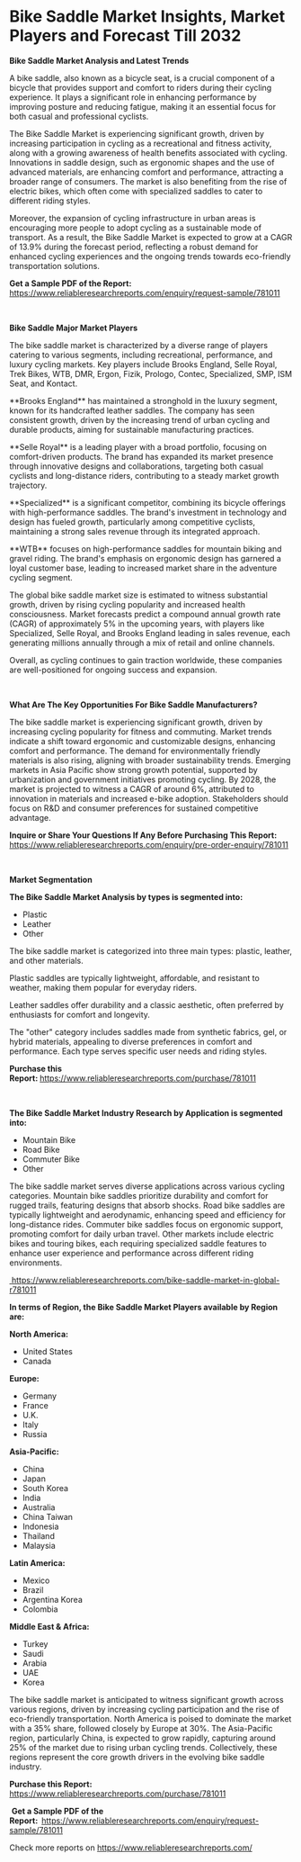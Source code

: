 <p><h1>Bike Saddle Market Insights, Market Players and Forecast Till 2032</h1></p><p><strong>Bike Saddle Market Analysis and Latest Trends</strong></p>
<p><p>A bike saddle, also known as a bicycle seat, is a crucial component of a bicycle that provides support and comfort to riders during their cycling experience. It plays a significant role in enhancing performance by improving posture and reducing fatigue, making it an essential focus for both casual and professional cyclists.</p><p>The Bike Saddle Market is experiencing significant growth, driven by increasing participation in cycling as a recreational and fitness activity, along with a growing awareness of health benefits associated with cycling. Innovations in saddle design, such as ergonomic shapes and the use of advanced materials, are enhancing comfort and performance, attracting a broader range of consumers. The market is also benefiting from the rise of electric bikes, which often come with specialized saddles to cater to different riding styles.</p><p>Moreover, the expansion of cycling infrastructure in urban areas is encouraging more people to adopt cycling as a sustainable mode of transport. As a result, the Bike Saddle Market is expected to grow at a CAGR of 13.9% during the forecast period, reflecting a robust demand for enhanced cycling experiences and the ongoing trends towards eco-friendly transportation solutions.</p></p>
<p><strong>Get a Sample PDF of the Report:&nbsp;</strong> <a href="https://www.reliableresearchreports.com/enquiry/request-sample/781011?utm_campaign=2104&utm_medium=2&utm_source=Github&utm_content=ia&utm_term=07022025&utm_id=bike-saddle">https://www.reliableresearchreports.com/enquiry/request-sample/781011</a></p>
<p>&nbsp;</p>
<p><strong>Bike Saddle Major Market Players</strong></p>
<p><p>The bike saddle market is characterized by a diverse range of players catering to various segments, including recreational, performance, and luxury cycling markets. Key players include Brooks England, Selle Royal, Trek Bikes, WTB, DMR, Ergon, Fizik, Prologo, Contec, Specialized, SMP, ISM Seat, and Kontact.</p><p>**Brooks England** has maintained a stronghold in the luxury segment, known for its handcrafted leather saddles. The company has seen consistent growth, driven by the increasing trend of urban cycling and durable products, aiming for sustainable manufacturing practices. </p><p>**Selle Royal** is a leading player with a broad portfolio, focusing on comfort-driven products. The brand has expanded its market presence through innovative designs and collaborations, targeting both casual cyclists and long-distance riders, contributing to a steady market growth trajectory.</p><p>**Specialized** is a significant competitor, combining its bicycle offerings with high-performance saddles. The brand's investment in technology and design has fueled growth, particularly among competitive cyclists, maintaining a strong sales revenue through its integrated approach.</p><p>**WTB** focuses on high-performance saddles for mountain biking and gravel riding. The brand's emphasis on ergonomic design has garnered a loyal customer base, leading to increased market share in the adventure cycling segment.</p><p>The global bike saddle market size is estimated to witness substantial growth, driven by rising cycling popularity and increased health consciousness. Market forecasts predict a compound annual growth rate (CAGR) of approximately 5% in the upcoming years, with players like Specialized, Selle Royal, and Brooks England leading in sales revenue, each generating millions annually through a mix of retail and online channels. </p><p>Overall, as cycling continues to gain traction worldwide, these companies are well-positioned for ongoing success and expansion.</p></p>
<p>&nbsp;</p>
<p><strong>What Are The Key Opportunities For Bike Saddle Manufacturers?</strong></p>
<p><p>The bike saddle market is experiencing significant growth, driven by increasing cycling popularity for fitness and commuting. Market trends indicate a shift toward ergonomic and customizable designs, enhancing comfort and performance. The demand for environmentally friendly materials is also rising, aligning with broader sustainability trends. Emerging markets in Asia Pacific show strong growth potential, supported by urbanization and government initiatives promoting cycling. By 2028, the market is projected to witness a CAGR of around 6%, attributed to innovation in materials and increased e-bike adoption. Stakeholders should focus on R&D and consumer preferences for sustained competitive advantage.</p></p>
<p><strong>Inquire or Share Your Questions If Any Before Purchasing This Report:</strong> <a href="https://www.reliableresearchreports.com/enquiry/pre-order-enquiry/781011?utm_campaign=2104&utm_medium=2&utm_source=Github&utm_content=ia&utm_term=07022025&utm_id=bike-saddle">https://www.reliableresearchreports.com/enquiry/pre-order-enquiry/781011</a></p>
<p>&nbsp;</p>
<p><strong>Market Segmentation</strong></p>
<p><strong>The Bike Saddle Market Analysis by types is segmented into:</strong></p>
<p><ul><li>Plastic</li><li>Leather</li><li>Other</li></ul></p>
<p><p>The bike saddle market is categorized into three main types: plastic, leather, and other materials. </p><p>Plastic saddles are typically lightweight, affordable, and resistant to weather, making them popular for everyday riders. </p><p>Leather saddles offer durability and a classic aesthetic, often preferred by enthusiasts for comfort and longevity. </p><p>The "other" category includes saddles made from synthetic fabrics, gel, or hybrid materials, appealing to diverse preferences in comfort and performance. Each type serves specific user needs and riding styles.</p></p>
<p><strong>Purchase this Report:&nbsp;</strong><a href="https://www.reliableresearchreports.com/purchase/781011?utm_campaign=2104&utm_medium=2&utm_source=Github&utm_content=ia&utm_term=07022025&utm_id=bike-saddle">https://www.reliableresearchreports.com/purchase/781011</a></p>
<p>&nbsp;</p>
<p><strong>The Bike Saddle Market Industry Research by Application is segmented into:</strong></p>
<p><ul><li>Mountain Bike</li><li>Road Bike</li><li>Commuter Bike</li><li>Other</li></ul></p>
<p><p>The bike saddle market serves diverse applications across various cycling categories. Mountain bike saddles prioritize durability and comfort for rugged trails, featuring designs that absorb shocks. Road bike saddles are typically lightweight and aerodynamic, enhancing speed and efficiency for long-distance rides. Commuter bike saddles focus on ergonomic support, promoting comfort for daily urban travel. Other markets include electric bikes and touring bikes, each requiring specialized saddle features to enhance user experience and performance across different riding environments.</p></p>
<p><a href="https://www.reliableresearchreports.com/bike-saddle-market-in-global-r781011?utm_campaign=2104&utm_medium=2&utm_source=Github&utm_content=ia&utm_term=07022025&utm_id=bike-saddle">&nbsp;https://www.reliableresearchreports.com/bike-saddle-market-in-global-r781011</a></p>
<p><strong>In terms of Region, the Bike Saddle Market Players available by Region are:</strong></p>
<p>
    <p> <strong> North America: </strong>
        <ul>
            <li>United States</li>
            <li>Canada</li>
        </ul>
        </p> 
    <p> <strong> Europe: </strong>
        <ul>
            <li>Germany</li>
            <li>France</li>
            <li>U.K.</li>
            <li>Italy</li>
            <li>Russia</li>
        </ul>
        </p> 
    <p> <strong> Asia-Pacific: </strong>
        <ul>
            <li>China</li>
            <li>Japan</li>
            <li>South Korea</li>
            <li>India</li>
            <li>Australia</li>
            <li>China Taiwan</li>
            <li>Indonesia</li>
            <li>Thailand</li>
            <li>Malaysia</li>
        </ul>
        </p> 
    <p> <strong> Latin America: </strong>
        <ul>
            <li>Mexico</li>
            <li>Brazil</li>
            <li>Argentina Korea</li>
            <li>Colombia</li>
        </ul>
        </p> 
    <p> <strong> Middle East & Africa: </strong>
        <ul>
            <li>Turkey</li>
            <li>Saudi</li>
            <li>Arabia</li>
            <li>UAE</li>
            <li>Korea</li>
        </ul>
    </p>
    </p>
<p><p>The bike saddle market is anticipated to witness significant growth across various regions, driven by increasing cycling participation and the rise of eco-friendly transportation. North America is poised to dominate the market with a 35% share, followed closely by Europe at 30%. The Asia-Pacific region, particularly China, is expected to grow rapidly, capturing around 25% of the market due to rising urban cycling trends. Collectively, these regions represent the core growth drivers in the evolving bike saddle industry.</p></p>
<p><strong>Purchase this Report: </strong><a href="https://www.reliableresearchreports.com/purchase/781011?utm_campaign=2104&utm_medium=2&utm_source=Github&utm_content=ia&utm_term=07022025&utm_id=bike-saddle">https://www.reliableresearchreports.com/purchase/781011</a></p>
<p>&nbsp;<strong>Get a Sample PDF of the Report:&nbsp;&nbsp;</strong><a href="https://www.reliableresearchreports.com/enquiry/request-sample/781011?utm_campaign=2104&utm_medium=2&utm_source=Github&utm_content=ia&utm_term=07022025&utm_id=bike-saddle">https://www.reliableresearchreports.com/enquiry/request-sample/781011</a></p>
<p><strong></strong></p>
<p>Check more reports on <a href="https://www.reliableresearchreports.com/?utm_campaign=2104&utm_medium=2&utm_source=Github&utm_content=ia&utm_term=07022025&utm_id=bike-saddle">https://www.reliableresearchreports.com/</a></p>